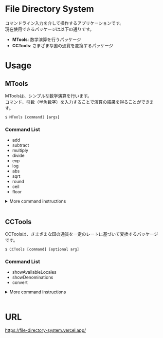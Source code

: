 # File Directory System

コマンドライン入力を介して操作するアプリケーションです。  
現在使用できるパッケージは以下の通りです。
- **MTools**: 数学演算を行うパッケージ
- **CCTools**: さまざまな国の通貨を変換するパッケージ


# Usage
## MTools
MToolsは、シンプルな数学演算を行います。  
コマンド、引数（半角数字）を入力することで演算の結果を得ることができます。
```
$ MTools [command] [args]
```

### Command List
- add
- subtract
- multiply
- divide
- exp
- log
- abs
- sqrt
- round
- ceil
- floor

<details>
<summary>More command instructions</summary>
<div>

各コマンドの演算処理は、JavaScriptの組み込みオブジェクトであるMathオブジェクトのメソッドを使用しています。  
詳細は公式ドキュメントを参照してください（https://developer.mozilla.org/ja/docs/Web/JavaScript/Reference/Global_Objects/Math）。

## add
コンマで区切った半角数字の引数を2つ入力してください。
  
e.g.
```
$ MTools add 3,4
MTools:
your result is: 7
```

## subtract
コンマで区切った半角数字の引数を2つ入力してください。
  
e.g.
```
$ MTools subtract 6,7
MTools:
your result is: -1
```

## multiply
コンマで区切った半角数字の引数を2つ入力してください。
  
e.g.
```
$ MTools multiply 6,7
MTools:
your result is: 42
```

## divide
コンマで区切った半角数字の引数を2つ入力してください。ただし、0で割ることはできません。
  
e.g.
```
$ MTools divide 6,3
MTools:
your result is: 2
```
## exp
コンマで区切った半角数字の引数を2つ入力してください。
  
e.g.
```
$ MTools exp 6,3
MTools:
your result is: 216
```
## log
コンマで区切った半角数字の引数を2つ入力してください。ただし、底は0以上かつ1以外の数である必要があります。
  
e.g.
```
$ MTools log 2,8
MTools:
your result is: 3
```
## abs
半角数字の引数を1つだけ入力してください。
  
e.g.
```
$ MTools abs -4
MTools:
your result is: 4
```
## sqrt
半角数字の引数を1つだけ入力してください。0以上の数である必要があります。
  
e.g.
```
$ MTools sqrt 4
MTools:
your result is: 2
```
## ceil
半角数字の引数を1つだけ入力してください。
  
e.g.
```
$ MTools ceil 3.2
MTools:
your result is: 4
```
## round
半角数字の引数を1つだけ入力してください。
  
e.g.
```
$ MTools round 3.2
MTools:
your result is: 3
```
## floor
半角数字の引数を1つだけ入力してください。
  
e.g.
```
$ MTools floor 3.2
MTools:
your result is: 3
```

</div>
</details>
<br>

## CCTools
CCToolsは、さまざまな国の通貨を一定のレートに基づいて変換するパッケージです。  
```
$ CCTools [command] [optional arg]
```

### Command List
- showAvailableLocales
- showDenominations
- convert

<details>
<summary>More command instructions</summary>
<div>

## showAvailableLocales
引数は受け取らず、変換するための利用可能なロケールのリストを表示します。
  
e.g.
```
$ CCTools showAvailableLocales
CCTools:
India
USA
Europe
UAE
```

## showDenominations
利用可能なロケールのリストから1つの要素を引数として受け取り、そのロケールでサポートされているデノミテーション（通貨の単位）のリストを表示します。
```
$ CCTools showDenominations [locale]
```
e.g.
```
$ CCTools showDenominations India
CCTools:
Rupee
Paisa
```

## convert
変換前の通貨の単位、通貨量、変換先の通貨の単位の3つの引数を受け取り、通貨を変換し、入力と出力の値、通貨単位を表示します。通貨量は半角数字で入力してください。  
出力の通貨量は、小数第三位以下を切り捨てます。
```
$ CCTools convert [sourceDenomination] [sourceAmount] [destinationDenomination]
```
e.g.
```
$ CCTools convert Rupee 200 Dollar
CCTools:
Input: 200 Rupee, Output: 2.72 Dollar
```

</div>
</details>
<br>

# URL
https://file-directory-system.vercel.app/
